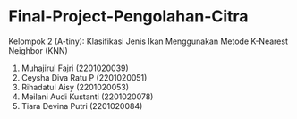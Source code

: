 # Final-Project-Pengolahan-Citra

Kelompok 2 (A-tiny): Klasifikasi Jenis Ikan Menggunakan Metode K-Nearest Neighbor (KNN)

1. Muhajirul Fajri (2201020039)
2. Ceysha Diva Ratu P (2201020051)
3. Rihadatul Aisy (2201020053)
4. Meilani Audi Kustanti (2201020078)
5. Tiara Devina Putri (2201020084)
